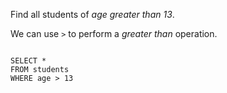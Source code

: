 Find all students of _age greater than 13_.

We can use `>` to perform a _greater than_ operation.

<Editor lang="sql" dbName="students1.db">
<code>
SELECT *
FROM students
WHERE age > 13
</code>
</Editor>